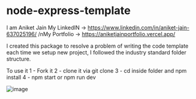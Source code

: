 # node-express-template
I am Aniket Jain
My LinkedIN -> https://www.linkedin.com/in/aniket-jain-637025196/
/nMy Portfolio -> https://aniketjainportfolio.vercel.app/

I created this package to resolve a problem of writing the code template each time we setup new project, I followed the industry standard folder structure.

To use it
1 - Fork it
2 - clone it via git clone <origin>
3 - cd inside folder and npm install
4 - npm start or npm run dev

![image](https://github.com/user-attachments/assets/741ac07e-3012-458d-bd91-5903b577ba89)
